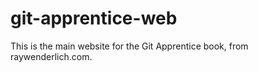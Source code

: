 # git-apprentice-web

This is the main website for the Git Apprentice book, from raywenderlich.com.

